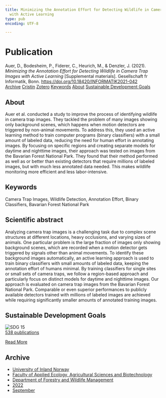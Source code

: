 ```yaml
---
title: Minimizing the Annotation Effort for Detecting Wildlife in Camera Trap Images
  with Active Learning
type: pub
encoding: UTF-8

---
```

<h1>Publication</h1>
<article id="csl-bib-container-NZPZAIXK" class="csl-bib-container">
  <div class="csl-bib-body"> <div class="csl-entry">Auer, D., Bodesheim, P., Fiderer, C., Heurich, M., &#38; Denzler, J. (2021). <i>Minimizing the Annotation Effort for Detecting Wildlife in Camera Trap Images with Active Learning</i> [Supplemental materials]. Gesellschaft fr Informatik, Bonn. <a href="https://doi.org/10.18420/INFORMATIK2021-042">https://doi.org/10.18420/INFORMATIK2021-042</a></div> </div>
  <div class="csl-bib-buttons">
    <a href="#taxonomy-article-NZPZAIXK" alt="archive" class="csl-bib-button">Archive</a>
    <a href="https://app.cristin.no/results/show.jsf?id=2048656" alt="Cristin" class="csl-bib-button">Cristin</a>
    <a href="http://zotero.org/groups/5881554/items/NZPZAIXK" alt="Zotero" class="csl-bib-button">Zotero</a>
    <a href="#keywords-article-NZPZAIXK" alt="keywords" class="csl-bib-button">Keywords</a>
    <a href="#about-article-NZPZAIXK" alt="about_pub" class="csl-bib-button">About</a>
    <a href="#sdg-article-NZPZAIXK" alt="sdg" class="csl-bib-button">Sustainable Development Goals</a>
  </div>
  <div id="csl-bib-meta-container-NZPZAIXK"></div>
</article>
<div id="csl-bib-meta-NZPZAIXK" class="csl-bib-meta">
  <article id="about-article-NZPZAIXK" class="about_pub-article">
    <h1>About</h1>
    Auer et al. conducted a study to improve the process of identifying wildlife in camera trap images. They tackled the problem of many images showing only background scenes, which happens when motion detectors are triggered by non-animal movements. To address this, they used an active learning method to train computer programs (binary classifiers) with a small amount of labeled data, reducing the need for human effort in annotating images. By focusing on specific regions and creating separate models for daytime and nighttime images, their approach was tested on images from the Bavarian Forest National Park. They found that their method performed as well as or better than existing detectors that require millions of labeled images, but with much less annotated data needed. This makes wildlife monitoring more efficient and less labor-intensive.
  </article>
  <article id="keywords-article-NZPZAIXK" class="keywords-article">
    <h1>Keywords</h1>
    Camera Trap Images, Wildlife Detection, Annotation Effort, Binary Classifiers, Bavarian Forest National Park
  </article>
  <article id="abstract-article-NZPZAIXK" class="abstract-article">
    <h1>Scientific abstract</h1>
    Analyzing camera trap images is a challenging task due to complex scene structures at different locations, heavy occlusions, and varying sizes of animals. One particular problem is the large fraction of images only showing background scenes, which are recorded when a motion detector gets triggered by signals other than animal movements. To identify these background images automatically, an active learning approach is used to train binary classifiers with small amounts of labeled data, keeping the annotation effort of humans minimal. By training classifiers for single sites or small sets of camera traps, we follow a region-based approach and particularly focus on distinct models for daytime and nighttime images. Our approach is evaluated on camera trap images from the Bavarian Forest National Park. Comparable or even superior performances to publicly available detectors trained with millions of labeled images are achieved while requiring significantly smaller amounts of annotated training images.
  </article>
  <article id="sdg-article-NZPZAIXK" class="sdg-article">
    <h1>Sustainable Development Goals</h1>
    <div class="sdg-container"><div id="sdg15" class="sdg">
        <img src="{{< params subfolder >}}images/sdg/sdg15_en.png" class="image" alt="SDG 15">
        <div class="sdg-overlay">
          <a href="/en/archive/?key=?sdg=15#archive" class="sdg-publication-count"><span>538</span> publications</a>
          <p><a href="https://sdgs.un.org/goals/goal15" class="sdg-read-more">Read More</a></p>
        </div>
      </div></div>
  </article>
  <article id="taxonomy-article-NZPZAIXK" class="taxonomy-article">
    <h1>Archive</h1>
    <ul>
      <li>
        <a href="/en/archive/?key=3DCRN523">University of Inland Norway</a>
      </li>
      <li>
        <a href="/en/archive/?key=T77LXH6D">Faculty of Applied Ecology, Agricultural Sciences and Biotechnology</a>
      </li>
      <li>
        <a href="/en/archive/?key=7TRARPE3">Department of Forestry and Wildlife Management</a>
      </li>
      <li>
        <a href="/en/archive/?key=H9K9UC39">2022</a>
      </li>
      <li>
        <a href="/en/archive/?key=STM4XRGY">September</a>
      </li>
    </ul>
  </article>
</div>
